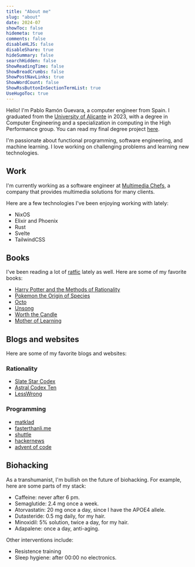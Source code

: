 ```yaml
---
title: "About me"
slug: "about"
date: 2024-07
showToc: false
hidemeta: true
comments: false
disableHLJS: false
disableShare: true
hideSummary: false
searchHidden: false
ShowReadingTime: false
ShowBreadCrumbs: false
ShowPostNavLinks: true
ShowWordCount: false
ShowRssButtonInSectionTermList: true
UseHugoToc: true
---
```


Hello! I'm Pablo Ramón Guevara, a computer engineer from Spain. I graduated from the [University of Alicante](https://www.ua.es/) in 2023, with a degree in Computer Engineering and a specialization in computing in the High Performance group. You can read my final degree project [here](https://rua.ua.es/dspace/handle/10045/136544).

I'm passionate about functional programming, software engineering, and machine learning. I love working on challenging problems and learning new technologies.

## Work

I'm currently working as a software engineer at [Multimedia Chefs](https://www.multimediachefs.com/), a company that provides multimedia solutions for many clients.

Here are a few technologies I've been enjoying working with lately:

- NixOS
- Elixir and Phoenix
- Rust
- Svelte
- TailwindCSS

## Books

I've been reading a lot of [ratfic](https://tvtropes.org/pmwiki/pmwiki.php/Main/RationalFic) lately as well. Here are some of my favorite books:

- [Harry Potter and the Methods of Rationality](https://hpmor.com/)
- [Pokemon the Origin of Species](https://daystareld.com/pokemon/)
- [Octo](https://zalbert.net/octo/)
- [Unsong](https://unsongbook.com/)
- [Worth the Candle](https://www.royalroad.com/fiction/25137/worth-the-candle)
- [Mother of Learning](https://www.royalroad.com/fiction/21220/mother-of-learning)

## Blogs and websites

Here are some of my favorite blogs and websites:

### Rationality

- [Slate Star Codex](https://slatestarcodex.com/)
- [Astral Codex Ten](https://astralcodexten.substack.com/)
- [LessWrong](https://www.lesswrong.com/)

### Programming

- [matklad](https://matklad.github.io/)
- [fasterthanli.me](https://fasterthanli.me/)
- [shuttle](https://www.shuttle.rs/blog/tags/all)
- [hackernews](https://news.ycombinator.com/)
- [advent of code](https://adventofcode.com/)


## Biohacking

As a transhumanist, I'm bullish on the future of biohacking. For example, here are some parts of my stack:

- Caffeine: never after 6 pm.
- Semaglutide: 2.4 mg once a week.
- Atorvastatin: 20 mg once a day, since I have the APOE4 allele.
- Dutasteride: 0.5 mg daily, for my hair.
- Minoxidil: 5% solution, twice a day, for my hair.
- Adapalene: once a day, anti-aging.

Other interventions include:

- Resistence training
- Sleep hygiene: after 00:00 no electronics.
